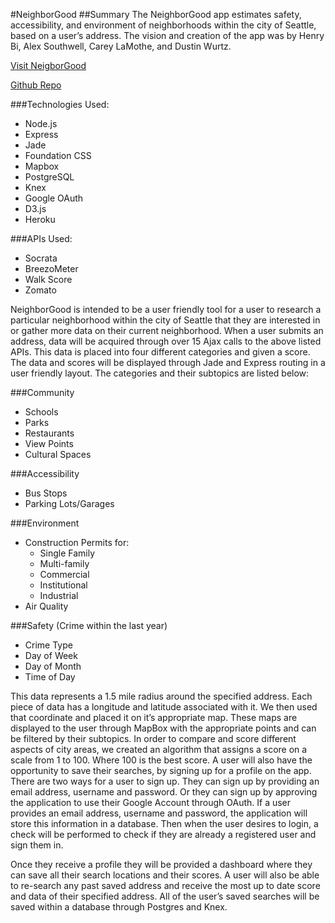 
#NeighborGood
##Summary
The NeighborGood app estimates safety, accessibility, and environment of neighborhoods within the city of Seattle, based on a user’s address. The vision and creation of the app was by Henry Bi, Alex Southwell, Carey LaMothe, and Dustin Wurtz.

[Visit NeigborGood](https://neighborgood-seattle.herokuapp.com/)

[Github Repo](https://github.com/honghaobi/healthy-home-search)

###Technologies Used:

- Node.js
- Express
- Jade
- Foundation CSS
- Mapbox
- PostgreSQL
- Knex
- Google OAuth
- D3.js
- Heroku


###APIs Used:
- Socrata
- BreezoMeter
- Walk Score
- Zomato

NeighborGood is intended to be a user friendly tool for a user to research a particular neighborhood within the city of Seattle that they are interested in or gather more data on their current neighborhood. When a user submits an address, data will be acquired through over 15 Ajax calls to the above listed APIs. This data is placed into four different categories and given a score. The data and scores will be displayed through Jade and Express routing in a user friendly layout. The categories and their subtopics are listed below:

###Community
- Schools
- Parks
- Restaurants
- View Points
- Cultural Spaces

###Accessibility
- Bus Stops
- Parking Lots/Garages


###Environment
- Construction Permits for:
    - Single Family
    - Multi-family
    - Commercial
    - Institutional
    - Industrial
- Air Quality

###Safety (Crime within the last year)
- Crime Type
- Day of Week
- Day of Month
- Time of Day

This data represents a 1.5 mile radius around the specified address. Each piece of data has a longitude and latitude associated with it. We then used that coordinate and placed it on it’s appropriate map. These maps are displayed to the user through MapBox with the appropriate points and can be filtered by their subtopics. In order to compare and score different aspects of city areas, we created an algorithm that assigns a score on a scale from 1 to 100. Where 100 is the best score. A user will also have the opportunity to save their searches, by signing up for a profile on the app. There are two ways for a user to sign up. They can sign up by providing an email address, username and password. Or they can sign up by approving the application to use their Google Account through OAuth. If a user provides an email address, username and password, the application will store this information in a database. Then when the user desires to login, a check will be performed to check if they are already a registered user and sign them in.

Once they receive a profile they will be provided a dashboard where they can save all their search locations and their scores. A user will also be able to re-search any past saved address and receive the most up to date score and data of their specified address. All of the user’s saved searches will be saved within a database through Postgres and Knex.
